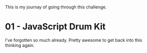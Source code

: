 This is my journay of going through this challenge.

# 01 - JavaScript Drum Kit

I've forgotten so much already. Pretty awesome to get back into this thinking again.
